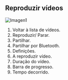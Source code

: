 ## Reproduzir vídeos

![Imagen1](http://static.energysistem.com/images/manuals/42436/58d2ad4e6ff0f.jpg)

1. Voltar à lista de vídeos.
2. Reproduzir/ Parar.
3. Partilhar.
4. Partilhar por Bluetooth.
5. Definições.
6. A reproduzir vídeo.
7. Duração do vídeo.
8. Barra de progresso.
9. Tempo decorrido.
